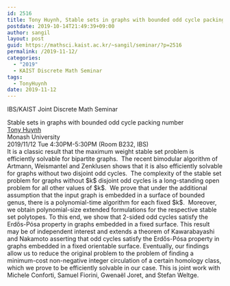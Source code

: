 ```yaml
---
id: 2516
title: Tony Huynh, Stable sets in graphs with bounded odd cycle packing number
postdate: 2019-10-14T21:49:39+09:00
author: sangil
layout: post
guid: https://mathsci.kaist.ac.kr/~sangil/seminar/?p=2516
permalink: /2019-11-12/
categories:
  - "2019"
  - KAIST Discrete Math Seminar
tags:
  - TonyHuynh
date: 2019-11-12
---
```

IBS/KAIST Joint Discrete Math Seminar

<div class="talk">
  Stable sets in graphs with bounded odd cycle packing number
</div>

<div class="speaker">
  <a href="https://sites.google.com/site/matroidintersection/">Tony Huynh</a><br /> Monash University
</div>

<div class="date">
  2019/11/12 Tue 4:30PM-5:30PM (Room B232, IBS)
</div>

<div class="abstract">
  It is a classic result that the maximum weight stable set problem is efficiently solvable for bipartite graphs.  The recent bimodular algorithm of Artmann, Weismantel and Zenklusen shows that it is also efficiently solvable for graphs without two disjoint odd cycles.  The complexity of the stable set problem for graphs without $k$ disjoint odd cycles is a long-standing open problem for all other values of $k$.  We prove that under the additional assumption that the input graph is embedded in a surface of bounded genus, there is a polynomial-time algorithm for each fixed $k$.  Moreover, we obtain polynomial-size extended formulations for the respective stable set polytopes. To this end, we show that 2-sided odd cycles satisfy the Erdős-Pósa property in graphs embedded in a fixed surface. This result may be of independent interest and extends a theorem of Kawarabayashi and Nakamoto asserting that odd cycles satisfy the Erdős-Pósa property in graphs embedded in a fixed orientable surface. Eventually, our findings allow us to reduce the original problem to the problem of finding a minimum-cost non-negative integer circulation of a certain homology class, which we prove to be efficiently solvable in our case. This is joint work with Michele Conforti, Samuel Fiorini, Gwenaël Joret, and Stefan Weltge.
</div>
